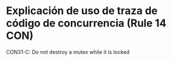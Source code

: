 # Explicación de uso de traza de código de concurrencia (Rule 14 CON)
CON31-C: Do not destroy a mutex while it is locked

